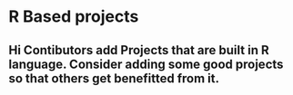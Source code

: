 # R Based projects


## Hi Contibutors add Projects that are built in R language. Consider adding some good projects so that others get benefitted from it.
